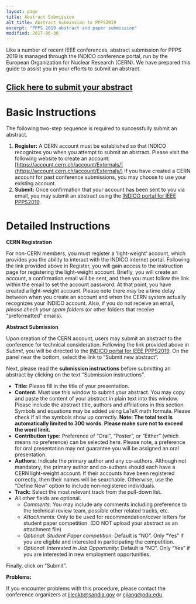 ```yaml
---
layout: page
title: Abstract Submission
alt_title: Abstract Submission to PPPS2019
excerpt: "PPPS 2019 abstract and paper submission"
modified: 2017-06-30
---
```


Like a number of recent IEEE conferences, abstract submission for PPPS 2019 is managed through the INDICO conference portal, run by the European Organization for Nuclear Research (CERN).  We have prepared this guide to assist you in your efforts to submit an abstract.

## [Click here to submit your abstract](https://indico.cern.ch/event/727938/)

# Basic Instructions

The following two-step sequence is required to successfully submit an abstract.

1. **Register:** A CERN account must be established so that INDICO recognizes you when you attempt to submit an abstract. Please visit the following website to create an account: [https://account.cern.ch/account/Externals/](https://account.cern.ch/account/Externals/)  If you have created a CERN account for past conference submissions, you may choose to use your existing account.
2. **Submit:**  Once confirmation that your account has been sent to you via email, you may submit an abstract using the [INDICO portal for IEEE PPPS2019](https://indico.cern.ch/event/727938/).

# Detailed Instructions

**CERN Registration**

For non-CERN members, you must register a ‘light-weight’ account, which provides you the ability to interact with the INDICO internet portal. Following the link provided above in Register, you will gain access to the instruction page for registering the light-weight account. Briefly, you will create an account, a confirmation email will be sent, and then you must follow the link within the email to set the account password. At that point, you have created a light-weight account. Please note there may be a time delay between when you create an account and when the CERN system actually recognizes your INDICO account. Also, if you do not receive an email, _please check your spam folders_ (or other folders that receive “preformatted” emails).

**Abstract Submission**

Upon creation of the CERN account, users may submit an abstract to the conference for technical consideration. Following the link provided above in _Submit_, you will be directed to the [INDICO portal for IEEE PPPS2019](https://indico.cern.ch/event/727938/). On the panel near the bottom, select the link to “Submit new abstract”.

Next, please read the **submission instructions** before submitting an abstract by clicking on the text “Submission instructions”. 
- **Title:** Please fill in the title of your presentation.
- **Content:** Must use this window to submit your abstract. You may copy and paste the content of your abstract in plain text into this window. Please include the abstract title, authors and affiliations in this section. Symbols and equations may be added using LaTeX math formula. Please check if all the symbols show up correctly. **Note: The total text is automatically limited to 300 words. Please make sure not to exceed the word limit.**
- **Contribution type:** Preference of “Oral”, “Poster”, or “Either” (which means no preference) can be selected here. Please note, a preference for oral presentation may not guarantee you will be assigned an oral presentation.
- **Authors:** Indicate the primary author and any co-authors. Although not mandatory, the primary author and co-authors should each have a CERN light-weight account. If their accounts have been registered correctly, then their names will be searchable. Otherwise, use the “Define New” option to include non-registered individuals.
- **Track:** Select the most relevant track from the pull-down list.
- All other fields are optional. 
    - _Comments:_ You may include any comments including preference to the technical review team, possible other related tracks, etc.
    - _Attachments:_ Only to be used for recommendation/cover letters for student paper competition. (DO NOT upload your abstract as an attachment file)
    - _Optional: Student Paper competition:_ Default is “NO”. Only “Yes” if you are eligible and interested in participating the competition.
    - _Optional: Interested in Job Opportunity:_ Default is “NO”. Only “Yes” if you are interested in new employment opportunities.

Finally, click on “Submit”.

**Problems:**

If you encounter problems with this procedure, please contact the conference organizers at [jjleckb@sandia.gov](jjleckb@sandia.gov) or [cjiang@odu.edu](cjiang@odu.edu).

